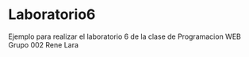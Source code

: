 # Laboratorio6
Ejemplo para realizar el laboratorio 6 de la clase de Programacion WEB Grupo 002 Rene Lara

